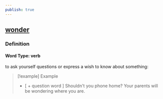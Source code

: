 ```yaml
---
publish: true
---
```


## [wonder](https://dictionary.cambridge.org/dictionary/english/wonder)

### Definition
#### Word Type: verb
to ask yourself questions or express a wish to know about something:

>[!example] Example
> - [ + question word ] Shouldn't you phone home? Your parents will be wondering where you are.
